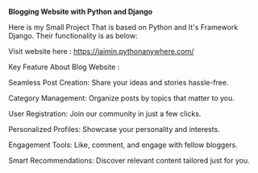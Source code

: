 **Blogging Website with Python and Django**

Here is my Small Project That is based on Python and It's Framework Django. 
Their functionality is as below:

Visit website here : https://jaimin.pythonanywhere.com/

Key Feature About Blog Website : 

Seamless Post Creation: Share your ideas and stories hassle-free.

Category Management: Organize posts by topics that matter to you.

User Registration: Join our community in just a few clicks.

Personalized Profiles: Showcase your personality and interests.

Engagement Tools: Like, comment, and engage with fellow bloggers.

Smart Recommendations: Discover relevant content tailored just for you. 

